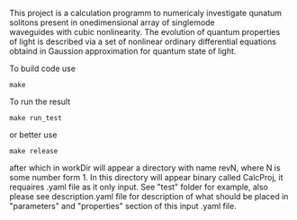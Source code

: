 This project is a calculation programm to numericaly investigate 
qunatum solitons present in onedimensional array of singlemode  
waveguides with cubic nonlinearity. The evolution of quantum properties  
of light is described via a set of nonlinear ordinary differential equations
obtaind in Gaussion approximation for quantum state of light. 

To build code use 
    
    make
    
To run the result
    
    make run_test
    
or better use 
    
    make release
    
after which in workDir will appear a directory with name revN, where N is some number form 1.
In this directory will appear binary called CalcProj, it requaires .yaml file as it only input.
See "test" folder for example, also please see description.yaml file for description of what should be placed 
in "parameters" and "properties" section of this input .yaml file.
